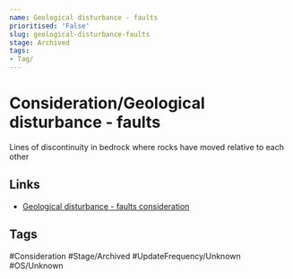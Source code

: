 ```yaml
---
name: Geological disturbance - faults
prioritised: 'False'
slug: geological-disturbance-faults
stage: Archived
tags:
- Tag/
---
```


# Consideration/Geological disturbance - faults

Lines of discontinuity in bedrock where rocks have moved relative to each other

## Links

* [Geological disturbance - faults consideration](https://design.planning.data.gov.uk/planning-consideration/geological-disturbance-faults)

## Tags

#Consideration #Stage/Archived #UpdateFrequency/Unknown #OS/Unknown